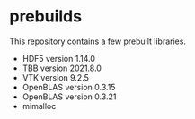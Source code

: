 # prebuilds

This repository contains a few prebuilt libraries.

- HDF5 version 1.14.0
- TBB version 2021.8.0
- VTK version 9.2.5
- OpenBLAS version 0.3.15
- OpenBLAS version 0.3.21
- mimalloc
